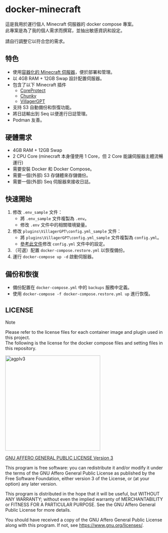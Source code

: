 # docker-minecraft

這是我用於運行個人 Minecraft 伺服器的 docker compose 專案。  
此專案是為了我的個人需求而撰寫，並抽出敏感資訊和設定。

請自行調整它以符合您的需求。

## 特色

- 使用[容器化的 Minecraft 伺服器](https://hub.docker.com/r/itzg/minecraft-server)，便於部署和管理。
- 以 4GB RAM + 12GB Swap 設計配置伺服器。
- 包含了以下 Minecraft 插件
  - [CoreProtect](https://www.spigotmc.org/resources/coreprotect.8631/)
  - [Chunky](https://modrinth.com/plugin/chunky)
  - [VillagerGPT](https://github.com/jim60105/VillagerGPT-zh)
- 支持 S3 自動備份和恢復功能。
- 將日誌輸出到 Seq 以便進行日誌管理。
- Podman 友善。

## 硬體需求

- 4GB RAM + 12GB Swap
- 2 CPU Core (minecraft 本身僅使用 1 Core，但 2 Core 能讓伺服器主體流暢運行)
- 需要安裝 Docker 和 Docker Compose。
- 需要一個(外部) S3 存儲體來存儲備份。
- 需要一個(外部) Seq 伺服器來接收日誌。

## 快速開始

1. 修改 `.env_sample` 文件：
    - 將 `.env_sample` 文件複製為 `.env`。
    - 修改 `.env` 文件中的相關環境變量。
2. 修改 `plugins\VillagerGPT\config.yml_sample` 文件：
    - 將 `plugins\VillagerGPT\config.yml_sample` 文件複製為 `config.yml`。
    - [參考此文件](https://github.com/jim60105/VillagerGPT-zh?tab=readme-ov-file#%E8%A8%AD%E5%AE%9A)修改 `config.yml` 文件中的設定。
3. （可選）配置 `docker-compose.restore.yml` 以恢復備份。
4. 運行 `docker-compose up -d` 啟動伺服器。

## 備份和恢復

- 備份配置在 `docker-compose.yml` 中的 `backups` 服務中定義。
- 使用 `docker-compose -f docker-compose.restore.yml up` 進行恢復。

## LICENSE

> [!NOTE]  
> Please refer to the license files for each container image and plugin used in this project.  
> The following is the license for the docker compose files and setting files in this repository.

<img src="https://github.com/jim60105/docker-minecraft/assets/16995691/df3fe810-c619-46b0-9e82-ab7e597e545f" alt="agplv3" width="300" />

[GNU AFFERO GENERAL PUBLIC LICENSE Version 3](/LICENSE)

This program is free software: you can redistribute it and/or modify it under the terms of the GNU Affero General Public License as published by the Free Software Foundation, either version 3 of the License, or (at your option) any later version.

This program is distributed in the hope that it will be useful, but WITHOUT ANY WARRANTY; without even the implied warranty of MERCHANTABILITY or FITNESS FOR A PARTICULAR PURPOSE. See the GNU Affero General Public License for more details.

You should have received a copy of the GNU Affero General Public License along with this program. If not, see <https://www.gnu.org/licenses/>.
